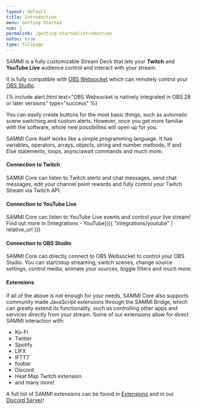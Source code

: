 ```yaml
---
layout: default
title: Introduction
menu: Getting Started
num: 1
permalink: /getting-started/introduction
notoc: true
type: fullpage
---
```


<p class="lb-lead">SAMMI is a fully customizable Stream Deck that lets your <b>Twitch</b> and <b>YouTube Live</b> audience control and interact with your stream. </p>

It is fully compatible with [OBS Websocket](https://obsproject.com/forum/resources/obs-websocket-remote-control-obs-studio-from-websockets.466/) which can remotely control your [OBS Studio](https://obsproject.com/).

{% include alert.html text="OBS Websocket is natively integrated in OBS 28 or later versions" type="success" %} 

You can easily create buttons for the most basic things, such as automatic scene switching and custom alerts. However, once you get more familiar with the software, whole new possibilites will open up for you. 

SAMMI Core itself works like a simple programming language. It has variables, operators, arrays, objects, string and number methods, If and Else statements, loops, async/await commands and much more.

#### Connection to Twitch

SAMMI Core can listen to Twitch alerts and chat messages, send chat messages, edit your channel point rewards and fully control your Twitch Stream via Twitch API. 

#### Connection to YouTube Live

SAMMI Core can listen to YouTube Live events and control your live stream! Find out more in
[Integrations - YouTube]({{ "integrations/youtube" | relative_url }})

#### Connection to OBS Studio

SAMMI Core can directly connect to OBS Websocket to control your OBS Studio. You can start/stop streaming, switch scenes, change source settings, control media, animate your sources, toggle filters and much more. 

#### Extensions

If all of the above is not enough for your needs, SAMMI Core also supports community made JavaScript extensions through the SAMMI Bridge, which can greatly extend its functionality, such as controlling other apps and services directly from your stream. Some of our extensions allow for direct SAMMI interaction with:
- Ko-Fi
- Twitter
- Spotify
- LIFX
- IFTTT
- foobar
- Discord
- Heat Map Twitch extension
- and many more! 

A full list of SAMMI extensions can be found in [Extensions](https://sammi.solutions/extensions) and in our [Discord Server](https://discord.gg/dXez8Zh)! 

